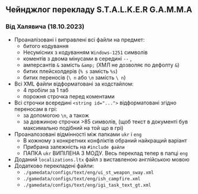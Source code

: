 ## Чейнджлог перекладу S.T.A.L.K.E.R G.A.M.M.A
### Від Халявича (18.10.2023)
- Проаналізовані і виправлені всі файли на предмет:
  - битого кодування
  - Несумісних з кодуванням `Windows-1251` символів
  - коментів з двома мінусами в середині `--` ,
  - амперсантів `&` замість `&amp;` (ХМЛ не дозволяє по дефолту `&`)
  - битих плейсхолдерів (`% s` замість `%s`)
  - битих переносів (`\ n` або `\п` замість `\ n`)
- Всі XML файли відформатовані за кодстайлом:
  - 4 пробіли за 1 таб
  - порожня строчка перед коментами
- Всі строчки всередині `<string id="...">` відформатовані згідно переносам в грі:
  - за допомогою `\n`, а також
  - за довжиною строчки >85 символів, (щоб текст в документі був максимально подібний на той що в грі)
- Проаналозовані відмінності між папками `ukr` i `eng`
  - В кожному з конкретних конфліктів обраний найкращий варіант
  - Прибрана залежність на `#include файли` 
  - ПАПКА `ukr` ВИПІЛЕНА З МОДУ. Весь переклад тепер в папці `eng`
- Доданий `localizations.ltx` файл з виставленою англійською мовою
- Додатково перекладені файли:
  - `./gamedata/configs/text/eng/ui_st_weapon_sway.xml`
  - `./gamedata/configs/text/eng/ish_campfire.xml`
  - `./gamedata/configs/text/eng/igi_task_text_gt.xml`
